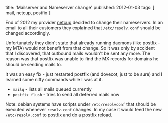 title: 'Mailserver and Nameserver change'
published: 2012-01-03
tags: [ mail, netcup, postfix ]

End of 2012 my provider [netcup](http://www.netcup.de/) decided to change
their nameservers. In an email to all their customers they explained that
`/etc/resolv.conf` should be changed accordingly.

Unfortunately they didn't state that already running daemons (like postfix -
my MTA) would not benefit from that change. So it was only by accident that I
discovered, that outbound mails wouldn't be sent any more. The reason was that
postfix was unable to find the MX records for domains he should be sending
mails to.

It was an easy fix - just restarted postfix (and dovecot, just to be sure) and
I learned some nifty commands while I was at it.

  * `mailq` - lists all mails queued currently
  * `postfix flush` - tries to send all deferred mails now

Note: debian systems have scripts under `/etc/resolvconf` that should be
executed whenever `resolv.conf` changes. In my case it would feed the new
`/etc/resolv.conf` to postfix and do a postfix reload.
